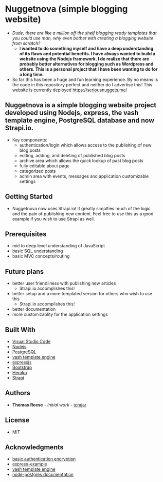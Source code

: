 # Nuggetnova (simple blogging website)

* *Dude, there are like a million off the shelf blogging ready templates that you could use man, why even bother with creating a blogging website from scratch?*
  * **I wanted to do something myself and have a deep understanding of its flaws and potential benefits. I have always wanted to build a website using the Nodejs framework. I do realize that there are probably better alternatives for blogging such as Wordpress and others. This is a personal project that I have been wanting to do for a long time.**
* So far this has been a huge and fun learning experience. By no means is the code in this repository perfect and neither do I advertise this! This website is currently deployed https://seriousnuggets.me/


## Nuggetnova is a simple blogging website project developed using Nodejs, express, the vash template engine, PostgreSQL database and now Strapi.io.

* Key components:
  * authentication/login which allows access to the publishing of new blog posts
  * editing, adding, and deleting of published blog posts
  * archive area which allows the quick lookup of past blog posts
  * fully editable about page
  * categorized posts
  * admin area with events, messages and application customizable settings

## Getting Started

* Nuggetnova now uses Strapi.io! It greatly simplfies much of the logic and the pain of publishing new content. Feel free to use this as a good example if you wish to use Strapi as well.


## Prerequisites

* mid to deep level understanding of JavaScript
* basic SQL understanding
* basic MVC concepts/routing

## Future plans

* better user friendliness with publishing new articles
  * Strapi.io accomplishes this!
* better setup and a more templated version for others who wish to use this
  *  Strapi.io accomplishes this! 
* better documentation
* more customizablity for the application settings

## Built With
* [Visual Studio Code](https://code.visualstudio.com/)
* [Nodejs](https://nodejs.org/en/)
* [PostgreSQL](https://www.postgresql.org/)
* [vash template engine](https://github.com/kirbysayshi/vash)
* [expressjs](https://expressjs.com/)
* [Bootstrap](https://getbootstrap.com/)
* [Heroku](https://heroku.com)
* [Strapi](https://strapi.io/)

## Authors

* **Thomas Reese** - *Initial work* - [tomjar](https://github.com/tomjar)

## License

* MIT

## Acknowledgments

* [basic authentication encryption](https://ciphertrick.com/salt-hash-passwords-using-nodejs-crypto/)
* [express-example](https://shapeshed.com/creating-a-basic-site-with-node-and-express/)
* [vash template engine](https://github.com/kirbysayshi/vash)
* [node-postgres documentation](https://node-postgres.com/guides/project-structure)

